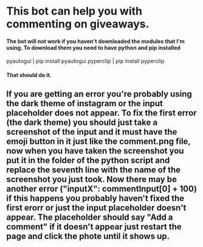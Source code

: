 # This bot can help you with commenting on giveaways.

#### The bot will not work if you haven't downloaded the modules that I'm using. To download them you need to have python and pip installed

pyautogui | pip install pyautogui
pyperclip | pip install pyperclip

#### That should do it.

## If you are getting an error you're probably using the dark theme of instagram or the input placeholder does not appear. To fix the first error (the dark theme) you should just take a screenshot of the input and it must have the emoji button in it just like the comment.png file, now when you have taken the screenshot you put it in the folder of the python script and replace the seventh line with the name of the screenshot you just took. Now there may be another error ("inputX": commentInput[0] + 100) if this happens you probably haven't fixed the first erorr or just the input placeholder doesn't appear. The placeholder should say "Add a comment" if it doesn't appear just restart the page and click the phote until it shows up.
